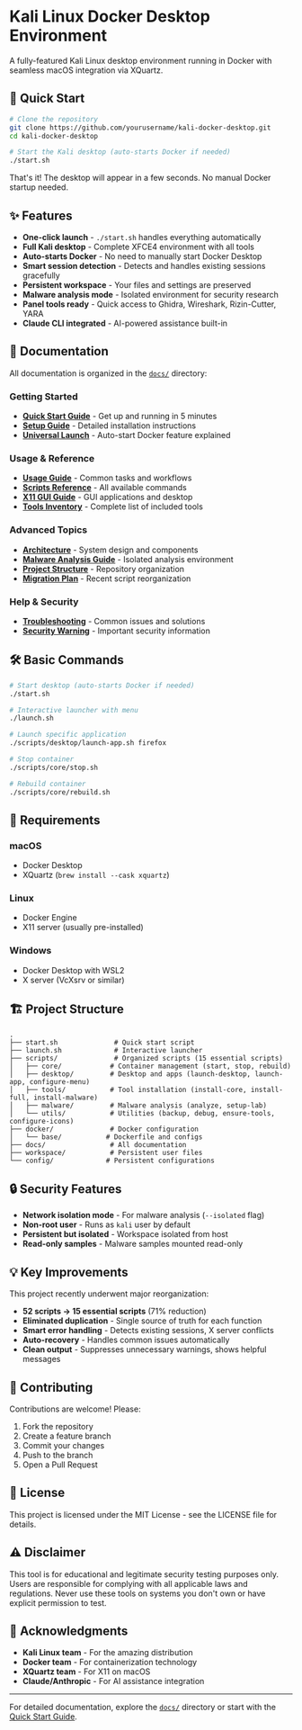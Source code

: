 # Kali Linux Docker Desktop Environment

A fully-featured Kali Linux desktop environment running in Docker with seamless macOS integration via XQuartz.

## 🚀 Quick Start

```bash
# Clone the repository
git clone https://github.com/yourusername/kali-docker-desktop.git
cd kali-docker-desktop

# Start the Kali desktop (auto-starts Docker if needed)
./start.sh
```

That's it! The desktop will appear in a few seconds. No manual Docker startup needed.

## ✨ Features

- **One-click launch** - `./start.sh` handles everything automatically
- **Full Kali desktop** - Complete XFCE4 environment with all tools
- **Auto-starts Docker** - No need to manually start Docker Desktop
- **Smart session detection** - Detects and handles existing sessions gracefully
- **Persistent workspace** - Your files and settings are preserved
- **Malware analysis mode** - Isolated environment for security research
- **Panel tools ready** - Quick access to Ghidra, Wireshark, Rizin-Cutter, YARA
- **Claude CLI integrated** - AI-powered assistance built-in

## 📖 Documentation

All documentation is organized in the [`docs/`](docs/) directory:

### Getting Started
- [**Quick Start Guide**](docs/QUICK-START.md) - Get up and running in 5 minutes
- [**Setup Guide**](docs/SETUP-GUIDE.md) - Detailed installation instructions
- [**Universal Launch**](docs/UNIVERSAL-LAUNCH.md) - Auto-start Docker feature explained

### Usage & Reference
- [**Usage Guide**](docs/USAGE-GUIDE.md) - Common tasks and workflows
- [**Scripts Reference**](docs/SCRIPTS-REFERENCE.md) - All available commands
- [**X11 GUI Guide**](docs/X11-GUI-Guide.md) - GUI applications and desktop
- [**Tools Inventory**](docs/TOOLS.md) - Complete list of included tools

### Advanced Topics
- [**Architecture**](docs/ARCHITECTURE.md) - System design and components
- [**Malware Analysis Guide**](docs/MALWARE-ANALYSIS-GUIDE.md) - Isolated analysis environment
- [**Project Structure**](docs/PROJECT-STRUCTURE.md) - Repository organization
- [**Migration Plan**](docs/MIGRATION-PLAN.md) - Recent script reorganization

### Help & Security
- [**Troubleshooting**](docs/TROUBLESHOOTING.md) - Common issues and solutions
- [**Security Warning**](docs/SECURITY-WARNING.md) - Important security information

## 🛠️ Basic Commands

```bash
# Start desktop (auto-starts Docker if needed)
./start.sh

# Interactive launcher with menu
./launch.sh

# Launch specific application
./scripts/desktop/launch-app.sh firefox

# Stop container
./scripts/core/stop.sh

# Rebuild container
./scripts/core/rebuild.sh
```

## 🔧 Requirements

### macOS
- Docker Desktop
- XQuartz (`brew install --cask xquartz`)

### Linux
- Docker Engine
- X11 server (usually pre-installed)

### Windows
- Docker Desktop with WSL2
- X server (VcXsrv or similar)

## 🏗️ Project Structure

```
.
├── start.sh              # Quick start script
├── launch.sh             # Interactive launcher
├── scripts/              # Organized scripts (15 essential scripts)
│   ├── core/            # Container management (start, stop, rebuild)
│   ├── desktop/         # Desktop and apps (launch-desktop, launch-app, configure-menu)
│   ├── tools/           # Tool installation (install-core, install-full, install-malware)
│   ├── malware/         # Malware analysis (analyze, setup-lab)
│   └── utils/           # Utilities (backup, debug, ensure-tools, configure-icons)
├── docker/              # Docker configuration
│   └── base/           # Dockerfile and configs
├── docs/                # All documentation
├── workspace/           # Persistent user files
└── config/             # Persistent configurations
```

## 🔒 Security Features

- **Network isolation mode** - For malware analysis (`--isolated` flag)
- **Non-root user** - Runs as `kali` user by default
- **Persistent but isolated** - Workspace isolated from host
- **Read-only samples** - Malware samples mounted read-only

## 💡 Key Improvements

This project recently underwent major reorganization:
- **52 scripts → 15 essential scripts** (71% reduction)
- **Eliminated duplication** - Single source of truth for each function
- **Smart error handling** - Detects existing sessions, X server conflicts
- **Auto-recovery** - Handles common issues automatically
- **Clean output** - Suppresses unnecessary warnings, shows helpful messages

## 🤝 Contributing

Contributions are welcome! Please:
1. Fork the repository
2. Create a feature branch
3. Commit your changes
4. Push to the branch
5. Open a Pull Request

## 📄 License

This project is licensed under the MIT License - see the LICENSE file for details.

## ⚠️ Disclaimer

This tool is for educational and legitimate security testing purposes only. Users are responsible for complying with all applicable laws and regulations. Never use these tools on systems you don't own or have explicit permission to test.

## 🙏 Acknowledgments

- **Kali Linux team** - For the amazing distribution
- **Docker team** - For containerization technology  
- **XQuartz team** - For X11 on macOS
- **Claude/Anthropic** - For AI assistance integration

---

For detailed documentation, explore the [`docs/`](docs/) directory or start with the [Quick Start Guide](docs/QUICK-START.md).
